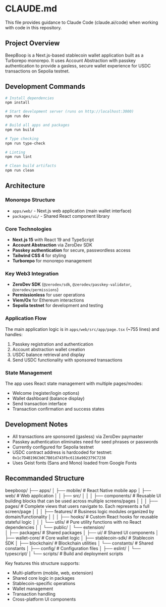 # CLAUDE.md

This file provides guidance to Claude Code (claude.ai/code) when working with code in this repository.

## Project Overview

BeepBoop is a Next.js-based stablecoin wallet application built as a Turborepo monorepo. It uses Account Abstraction with passkey authentication to provide a gasless, secure wallet experience for USDC transactions on Sepolia testnet.

## Development Commands

```bash
# Install dependencies
npm install

# Start development server (runs on http://localhost:3000)
npm run dev

# Build all apps and packages
npm run build

# Type checking
npm run type-check

# Linting
npm run lint

# Clean build artifacts
npm run clean
```

## Architecture

### Monorepo Structure
- `apps/web/` - Next.js web application (main wallet interface)
- `packages/ui/` - Shared React component library

### Core Technologies
- **Next.js 15** with React 19 and TypeScript
- **Account Abstraction** via ZeroDev SDK
- **Passkey authentication** for secure, passwordless access
- **Tailwind CSS 4** for styling
- **Turborepo** for monorepo management

### Key Web3 Integration
- **ZeroDev SDK** (`@zerodev/sdk`, `@zerodev/passkey-validator`, `@zerodev/permissions`)
- **Permissionless** for user operations
- **Viem/Ox** for Ethereum interactions
- **Sepolia testnet** for development and testing

### Application Flow
The main application logic is in `apps/web/src/app/page.tsx` (~755 lines) and handles:
1. Passkey registration and authentication
2. Account abstraction wallet creation
3. USDC balance retrieval and display
4. Send USDC functionality with sponsored transactions

### State Management
The app uses React state management with multiple pages/modes:
- Welcome (register/login options)
- Wallet dashboard (balance display)
- Send transaction interface
- Transaction confirmation and success states

## Development Notes
- All transactions are sponsored (gasless) via ZeroDev paymaster
- Passkey authentication eliminates need for seed phrases or passwords
- Currently configured for Sepolia testnet
- USDC contract address is hardcoded for testnet: `0x1c7D4B196Cb0C7B01d743Fbc6116a902379C7238`
- Uses Geist fonts (Sans and Mono) loaded from Google Fonts

## Recommanded Structure
  beepboop/
  ├── apps/
  │   ├── mobile/                   # React Native mobile app
  │   ├── web/                      # Web application
  │   │   ├── src/
  │   │   │   ├── components/       # Reusable UI building blocks that can be used across multiple screens/pages
  │   │   │   ├── pages/            # Complete views that users navigate to. Each represents a full screen/page
  │   │   │   ├── features/         # Business logic modules organized by domain/functionality
  │   │   │   ├── hooks/            # Custom React hooks for reusable stateful logic
  │   │   │   └── utils/            # Pure utility functions with no React dependencies
  │   │   └── public/
  │   └── extension/               
  │
  ├── packages/                    # Shared packages
  │   ├── ui/                     # Shared UI components
  │   ├── wallet-core/            # Core wallet logic
  │   ├── stablecoin-sdk/         # Stablecoin SDK
  │   ├── blockchain/             # Blockchain utilities
  │   └── constants/              # Shared constants
  │
  ├── config/                     # Configuration files
  │   ├── eslint/
  │   └── typescript/
  │
  └── scripts/                    # Build and deployment scripts

  Key features this structure supports:
  - Multi-platform (mobile, web, extension)
  - Shared core logic in packages
  - Stablecoin-specific operations
  - Wallet management
  - Transaction handling
  - Cross-platform UI components